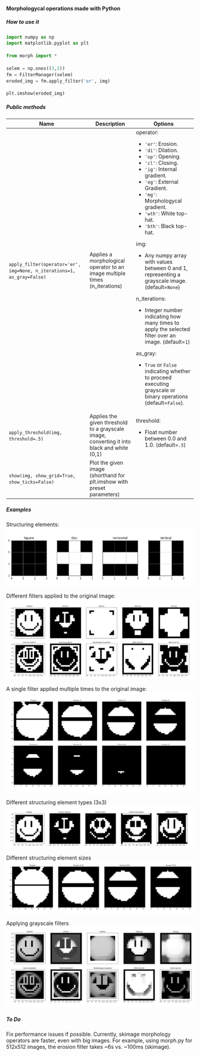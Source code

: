 #### Morphologycal operations made with Python

##### How to use it

```python
import numpy as np
import matplotlib.pyplot as plt

from morph import *

selem = np.ones((3,3))
fm = FilterManager(selem)
eroded_img = fm.apply_filter('er', img)

plt.imshow(eroded_img)
```

##### Public methods

| Name | Description | Options |
| --- | --- | --- | 
| `apply_filter(operator='er', img=None, n_iterations=1, as_gray=False)`| Applies a morphological operator to an image multiple times (n_iterations) | operator: <ul><li>`'er'`: Erosion. </li><li>`'di'`: Dilation. </li><li>`'op'`: Opening. </li><li>`'cl'`: Closing. </li><li>`'ig'`: Internal gradient. </li><li>`'eg'`: External Gradient. </li><li>`'mg'`: Morphologycal gradient. </li><li>`'wth'`: White top-hat. </li><li>`'bth'`: Black top-hat. </li></ul> img: <ul><li> Any numpy array with values between 0 and 1, representing a grayscale image. (default=`None`)</li></ul> n_iterations: <ul><li> Integer number indicating how many times to apply the selected filter over an image. (default=`1`)</li></ul> as_gray: <ul><li> `True` or `False` indicating whether to proceed executing grayscale or binary operations (default=`False`). </li></ul> 
| `apply_threshold(img, threshold=.5)` | Applies the given threshold to a grayscale image, converting it into black and white (0,1) | threshold: <ul><li> Float number between 0.0 and 1.0. (default=`.5`) </li></ul>
| `show(img, show_grid=True, show_ticks=False)` | Plot the given image (shorthand for plt.imshow with preset parameters) | 

##### Examples

Structuring elements:
![](images/selem-types.png)

Different filters applied to the original image:
![](images/filters.png)

A single filter applied multiple times to the original image:
![](images/filters-multiple-times.png)

Different structuring element types (3x3)
![](images/filters-multiple-selem.png)

Different structuring element sizes
![](images/filters-multiple-selem-sizes.png)

Applying grayscale filters
![](images/filters-grayscale.png)

##### To Do

Fix performance issues if possible. Currently, skimage morphology operators are faster, even with big images. For example, using morph.py for 512x512 images, the erosion filter takes ~6s vs. ~100ms (skimage).

